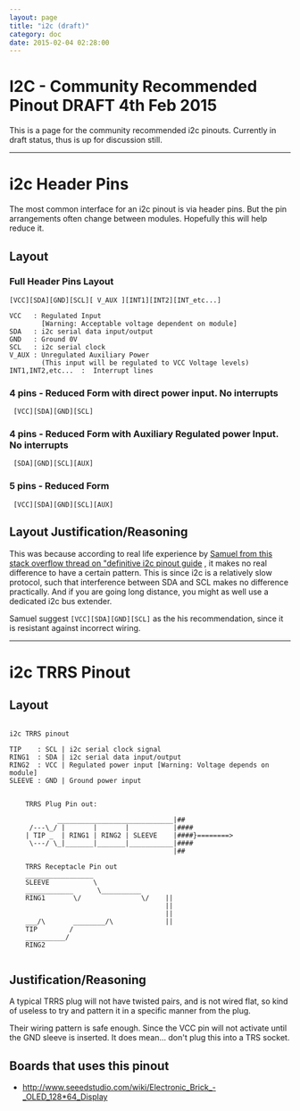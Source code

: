 ```yaml
---
layout: page
title: "i2c (draft)"
category: doc
date: 2015-02-04 02:28:00
---
```


# I2C - Community Recommended Pinout DRAFT 4th Feb 2015 

This is a page for the community recommended i2c pinouts. Currently in draft status, thus is up for discussion still.

-------------------------------

# i2c Header Pins

The most common interface for an i2c pinout is via header pins. But the pin arrangements often change between modules. Hopefully this will help reduce it.

## Layout

### Full Header Pins Layout

```ascii-diagram
[VCC][SDA][GND][SCL][ V_AUX ][INT1][INT2][INT_etc...]

VCC   : Regulated Input 
        [Warning: Acceptable voltage dependent on module]
SDA   : i2c serial data input/output
GND   : Ground 0V
SCL   : i2c serial clock
V_AUX : Unregulated Auxiliary Power 
        (This input will be regulated to VCC Voltage levels)
INT1,INT2,etc...  :  Interrupt lines
```

### 4 pins - Reduced Form with direct power input. No interrupts

```ascii-diagram
 [VCC][SDA][GND][SCL]
```


### 4 pins - Reduced Form with Auxiliary Regulated power Input. No interrupts

```ascii-diagram
 [SDA][GND][SCL][AUX]
```

### 5 pins - Reduced Form

```ascii-diagram
 [VCC][SDA][GND][SCL][AUX]
``` 

## Layout Justification/Reasoning

This was because according to real life experience by [Samuel from this stack overflow thread on "definitive i2c pinout guide](http://electronics.stackexchange.com/questions/47056/is-there-any-definitive-i2c-pin-out-guidance-out-there-not-looking-for-a-stand) , it makes no real difference to have a certain pattern. This is since i2c is a relatively slow protocol, such that interference between SDA and SCL makes no difference practically. And if you are going long distance, you might as well use a dedicated i2c bus extender.

Samuel suggest `[VCC][SDA][GND][SCL]` as the his recommendation, since it is resistant against incorrect wiring.

-----------
# i2c TRRS Pinout

## Layout

```ascii-diagram

i2c TRRS pinout

TIP    : SCL | i2c serial clock signal
RING1  : SDA | i2c serial data input/output
RING2  : VCC | Regulated power input [Warning: Voltage depends on module]
SLEEVE : GND | Ground power input 

```

```ascii-diagram

    TRRS Plug Pin out:

            _____________________________|##
	 /---\_/ |       |       |           |####
	| TIP _  | RING1 | RING2 | SLEEVE    |####}========>
	 \---/ \_|_______|_______|___________|####
                                         |##

	TRRS Receptacle Pin out
	_________________
	SLEEVE           \
	____________      \__________
    RING1       \/               \/    ||
	                                   ||
	                                   ||
	___/\       ________/\             ||
	TIP        /
	__________/
	RING2
	
```



## Justification/Reasoning

A typical TRRS plug will not have twisted pairs, and is not wired flat, so kind of useless to try and pattern it in a specific manner from the plug.

Their wiring pattern is safe enough. Since the VCC pin will not activate until the GND sleeve is inserted. It does mean... don't plug this into a TRS socket.

## Boards that uses this pinout

* http://www.seeedstudio.com/wiki/Electronic_Brick_-_OLED_128*64_Display

